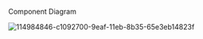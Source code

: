 Component Diagram

![114984846-c1092700-9eaf-11eb-8b35-65e3eb14823f](https://user-images.githubusercontent.com/89767101/132361242-38c247be-667c-42dc-8dbb-3957679badcb.jpg)
